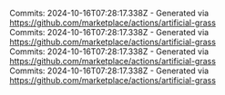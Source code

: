 Commits: 2024-10-16T07:28:17.338Z - Generated via https://github.com/marketplace/actions/artificial-grass
<br>
Commits: 2024-10-16T07:28:17.338Z - Generated via https://github.com/marketplace/actions/artificial-grass
<br>
Commits: 2024-10-16T07:28:17.338Z - Generated via https://github.com/marketplace/actions/artificial-grass
<br>
Commits: 2024-10-16T07:28:17.338Z - Generated via https://github.com/marketplace/actions/artificial-grass
<br>
